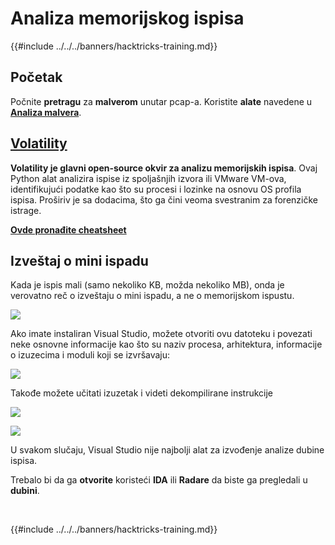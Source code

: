 # Analiza memorijskog ispisa

{{#include ../../../banners/hacktricks-training.md}}

## Početak

Počnite **pretragu** za **malverom** unutar pcap-a. Koristite **alate** navedene u [**Analiza malvera**](../malware-analysis.md).

## [Volatility](volatility-cheatsheet.md)

**Volatility je glavni open-source okvir za analizu memorijskih ispisa**. Ovaj Python alat analizira ispise iz spoljašnjih izvora ili VMware VM-ova, identifikujući podatke kao što su procesi i lozinke na osnovu OS profila ispisa. Proširiv je sa dodacima, što ga čini veoma svestranim za forenzičke istrage.

[**Ovde pronađite cheatsheet**](volatility-cheatsheet.md)

## Izveštaj o mini ispadu

Kada je ispis mali (samo nekoliko KB, možda nekoliko MB), onda je verovatno reč o izveštaju o mini ispadu, a ne o memorijskom ispustu.

![](<../../../images/image (532).png>)

Ako imate instaliran Visual Studio, možete otvoriti ovu datoteku i povezati neke osnovne informacije kao što su naziv procesa, arhitektura, informacije o izuzecima i moduli koji se izvršavaju:

![](<../../../images/image (263).png>)

Takođe možete učitati izuzetak i videti dekompilirane instrukcije

![](<../../../images/image (142).png>)

![](<../../../images/image (610).png>)

U svakom slučaju, Visual Studio nije najbolji alat za izvođenje analize dubine ispisa.

Trebalo bi da ga **otvorite** koristeći **IDA** ili **Radare** da biste ga pregledali u **dubini**.

​

{{#include ../../../banners/hacktricks-training.md}}
